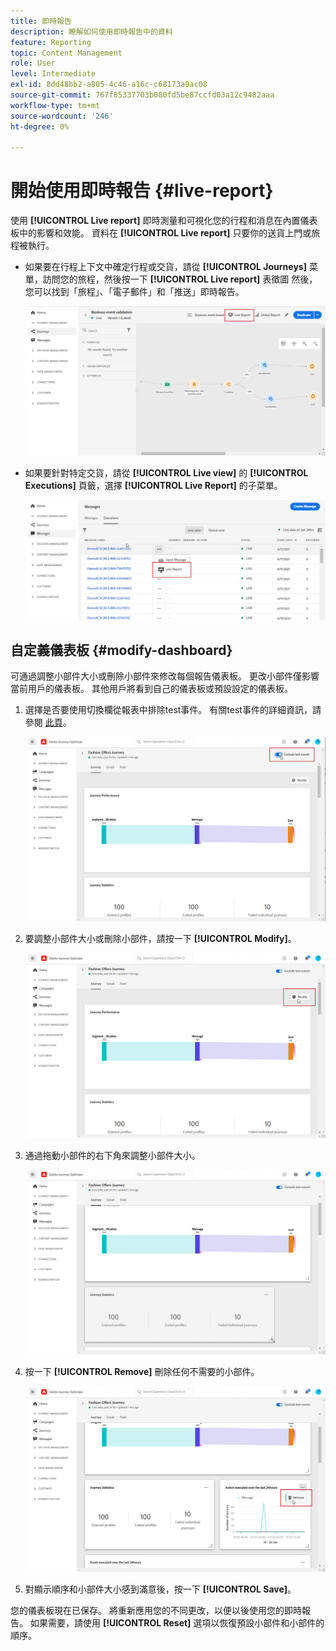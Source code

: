 ```yaml
---
title: 即時報告
description: 瞭解如何使用即時報告中的資料
feature: Reporting
topic: Content Management
role: User
level: Intermediate
exl-id: 8dd48bb2-a805-4c46-a16c-c68173a9ac08
source-git-commit: 767f85337703b080fd5be87ccfd03a12c9482aaa
workflow-type: tm+mt
source-wordcount: '246'
ht-degree: 0%

---
```


# 開始使用即時報告 {#live-report}

使用 **[!UICONTROL Live report]** 即時測量和可視化您的行程和消息在內置儀表板中的影響和效能。
資料在 **[!UICONTROL Live report]** 只要你的送貨上門或旅程被執行。

* 如果要在行程上下文中確定行程或交貨，請從 **[!UICONTROL Journeys]** 菜單，訪問您的旅程，然後按一下 **[!UICONTROL Live report]** 表徵圖 然後，您可以找到「旅程」、「電子郵件」和「推送」即時報告。

   ![](../assets/report_journey.png)

* 如果要針對特定交貨，請從 **[!UICONTROL Live view]** 的 **[!UICONTROL Executions]** 頁籤，選擇 **[!UICONTROL Live Report]** 的子菜單。

   ![](../assets/report_2.png)

## 自定義儀表板 {#modify-dashboard}

可通過調整小部件大小或刪除小部件來修改每個報告儀表板。 更改小部件僅影響當前用戶的儀表板。 其他用戶將看到自己的儀表板或預設設定的儀表板。

1. 選擇是否要使用切換欄從報表中排除test事件。 有關test事件的詳細資訊，請參閱 [此頁](../building-journeys/testing-the-journey.md)。

   ![](../assets/report_modify_6.png)

1. 要調整小部件大小或刪除小部件，請按一下 **[!UICONTROL Modify]**。

   ![](../assets/report_modify_7.png)

1. 通過拖動小部件的右下角來調整小部件大小。

   ![](../assets/report_modify_8.png)

1. 按一下 **[!UICONTROL Remove]** 刪除任何不需要的小部件。

   ![](../assets/report_modify_9.png)

1. 對顯示順序和小部件大小感到滿意後，按一下 **[!UICONTROL Save]**。

您的儀表板現在已保存。 將重新應用您的不同更改，以便以後使用您的即時報告。 如果需要，請使用 **[!UICONTROL Reset]** 選項以恢復預設小部件和小部件的順序。
